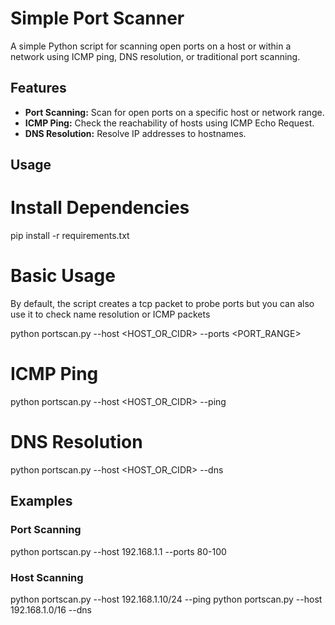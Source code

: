 # Simple Port Scanner

A simple Python script for scanning open ports on a host or within a network using ICMP ping, DNS resolution, or traditional port scanning.

## Features

- **Port Scanning:** Scan for open ports on a specific host or network range.
- **ICMP Ping:** Check the reachability of hosts using ICMP Echo Request.
- **DNS Resolution:** Resolve IP addresses to hostnames.

## Usage

# Install Dependencies
pip install -r requirements.txt

# Basic Usage
By default, the script creates a tcp packet to probe ports but you can also use it to check name resolution or ICMP packets

python portscan.py --host <HOST_OR_CIDR> --ports <PORT_RANGE>

  # ICMP Ping
  python portscan.py --host <HOST_OR_CIDR> --ping
  # DNS Resolution
  python portscan.py --host <HOST_OR_CIDR> --dns

## Examples
### Port Scanning
python portscan.py --host 192.168.1.1 --ports 80-100
### Host Scanning
python portscan.py --host 192.168.1.10/24 --ping
python portscan.py --host 192.168.1.0/16 --dns
